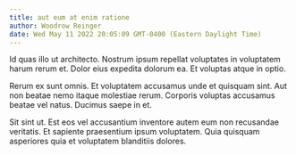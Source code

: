 ```yaml
---
title: aut eum at enim ratione
author: Woodrow Reinger
date: Wed May 11 2022 20:05:09 GMT-0400 (Eastern Daylight Time)
---
```

Id quas illo ut architecto. Nostrum ipsum repellat voluptates in voluptatem harum rerum et. Dolor eius expedita dolorum ea. Et voluptas atque in optio.

 Rerum ex sunt omnis. Et voluptatem accusamus unde et quisquam sint. Aut non beatae nemo itaque molestiae rerum. Corporis voluptas accusamus beatae vel natus. Ducimus saepe in et.

 Sit sint ut. Est eos vel accusantium inventore autem eum non recusandae veritatis. Et sapiente praesentium ipsum voluptatem. Quia quisquam asperiores quia et voluptatem blanditiis dolores.